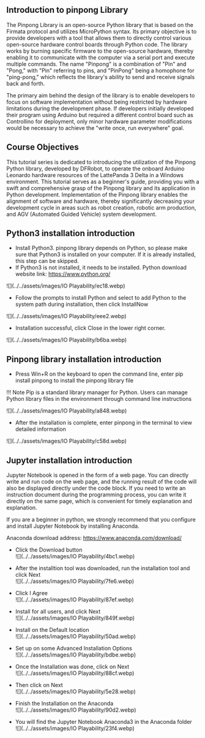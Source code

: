 ## Introduction to pinpong Library

The Pinpong Library is an open-source Python library that is based on the Firmata protocol and utilizes MicroPython syntax. Its primary objective is to provide developers with a tool that allows them to directly control various open-source hardware control boards through Python code. The library works by burning specific firmware to the open-source hardware, thereby enabling it to communicate with the computer via a serial port and execute multiple commands. The name "Pinpong" is a combination of "Pin" and "Pong," with "Pin" referring to pins, and "PinPong" being a homophone for "ping-pong," which reflects the library's ability to send and receive signals back and forth.

The primary aim behind the design of the library is to enable developers to focus on software implementation without being restricted by hardware limitations during the development phase. If developers initially developed their program using Arduino but required a different control board such as Controllino for deployment, only minor hardware parameter modifications would be necessary to achieve the "write once, run everywhere" goal.

## Course Objectives

This tutorial series is dedicated to introducing the utilization of the Pinpong Python library, developed by DFRobot, to operate the onboard Arduino Leonardo hardware resources of the LattePanda 3 Delta in a Windows environment. This tutorial serves as a beginner's guide, providing you with a swift and comprehensive grasp of the Pinpong library and its application in Python development. Implementation of the Pinpong library enables the alignment of software and hardware, thereby significantly decreasing your development cycle in areas such as robot creation, robotic arm production, and AGV (Automated Guided Vehicle) system development.


## Python3 installation introduction

- Install Python3. pinpong library depends on Python, so please make sure that Python3 is installed on your computer. If it is already installed, this step can be skipped.
- If Python3 is not installed, it needs to be installed. Python download website link:
https://www.python.org/

![](../../assets/images/IO Playability/ec18.webp)

- Follow the prompts to install Python and select to add Python to the system path during installation, then click InstallNow

![](../../assets/images/IO Playability/eee2.webp)

- Installation successful, click Close in the lower right corner.

![](../../assets/images/IO Playability/b6ba.webp)

## Pinpong library installation introduction

- Press Win+R on the keyboard to open the command line, enter pip install pinpong to install the pinpong library file

!!! Note
    Pip is a standard library manager for Python. Users can manage Python library files in the environment through command line instructions

![](../../assets/images/IO Playability/a848.webp)

- After the installation is complete, enter pinpong in the terminal to view detailed information

![](../../assets/images/IO Playability/c58d.webp)


## Jupyter installation introduction

Jupyter Notebook is opened in the form of a web page. You can directly write and run code on the web page, and the running result of the code will also be displayed directly under the code block. If you need to write an instruction document during the programming process, you can write it directly on the same page, which is convenient for timely explanation and explanation.

If you are a beginner in python, we strongly recommend that you configure and install Jupyter Notebook by installing Anaconda.

Anaconda download address: https://www.anaconda.com/download/


- Click the Download button <br>
  ![](../../assets/images/IO Playability/4bc1.webp)

- After the installtion tool was downloaded, run the installation tool and click Next <br>
  ![](../../assets/images/IO Playability/7fe6.webp)

- Click I Agree <br>
  ![](../../assets/images/IO Playability/87ef.webp)

- Install for all users, and click Next <br>
  ![](../../assets/images/IO Playability/849f.webp)

- Install on the Default location <br>
  ![](../../assets/images/IO Playability/50ad.webp)

- Set up on some Advanced Installation Options <br>
  ![](../../assets/images/IO Playability/bdbe.webp)

- Once the Installation was done, click on Next <br>
  ![](../../assets/images/IO Playability/88cf.webp)

- Then click on Next <br>
  ![](../../assets/images/IO Playability/5e28.webp)

- Finish the Installation on the Anaconda <br>
  ![](../../assets/images/IO Playability/90d2.webp)

- You will find the Jupyter Notebook Anaconda3 in the Anaconda folder <br>
  ![](../../assets/images/IO Playability/23f4.webp)
